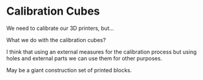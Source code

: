 # Calibration Cubes


We need to calibrate our 3D printers, but...

What we do with the calibration cubes?

I think that using an external measures for the calibration process but using holes and external parts we can use them for other purposes.

May be a giant construction set of printed blocks.
